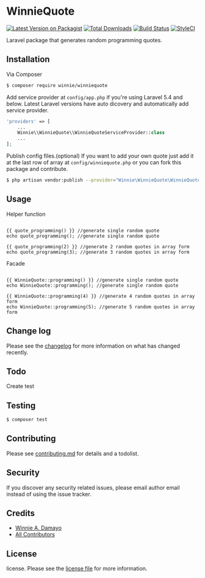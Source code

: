 # WinnieQuote

[![Latest Version on Packagist][ico-version]][link-packagist]
[![Total Downloads][ico-downloads]][link-downloads]
[![Build Status][ico-travis]][link-travis]
[![StyleCI][ico-styleci]][link-styleci]

Laravel package that generates random programming quotes.

## Installation

Via Composer

``` bash
$ composer require winnie/winniequote
```
Add service provider at `config/app.php` if you're using Laravel 5.4 and below. Latest Laravel versions have auto dicovery and automatically add service provider.

```php
'providers' => [
    ...
    Winnie\\WinnieQuote\\WinnieQuoteServiceProvider::class
    ...
];
```
Publish config files.(optional) If you want to add your own quote just add it at the last row of array at `config/winniequote.php` or you can fork this package and contribute.
```sh
$ php artisan vendor:publish --provider="Winnie\WinnieQuote\WinnieQuoteServiceProvider"
```

## Usage

Helper function
```blade

{{ quote_programming() }} //generate single random quote 
echo quote_programming(); //generate single random quote

{{ quote_programming(2) }} //generate 2 random quotes in array form 
echo quote_programming(3); //generate 3 random quotes in array form
```
Facade
```blade

{{ WinnieQuote::programming() }} //generate single random quote 
echo WinnieQuote::programming(); //generate single random quote

{{ WinnieQuote::programming(4) }} //generate 4 random quotes in array form
echo WinnieQuote::programming(5); //generate 5 random quotes in array form
```

## Change log

Please see the [changelog](changelog.md) for more information on what has changed recently.

## Todo

Create test

## Testing

``` bash
$ composer test
```

## Contributing

Please see [contributing.md](contributing.md) for details and a todolist.

## Security

If you discover any security related issues, please email author email instead of using the issue tracker.

## Credits

- [Winnie A. Damayo][link-author]
- [All Contributors][link-contributors]

## License

license. Please see the [license file](license.md) for more information.

[ico-version]: https://img.shields.io/packagist/v/winnie/winniequote.svg?style=flat-square
[ico-downloads]: https://img.shields.io/packagist/dt/winnie/winniequote.svg?style=flat-square
[ico-travis]: https://img.shields.io/travis/winnie/winniequote/master.svg?style=flat-square
[ico-styleci]: https://styleci.io/repos/12345678/shield

[link-packagist]: https://packagist.org/packages/winnie/winniequote
[link-downloads]: https://packagist.org/packages/winnie/winniequote
[link-travis]: https://travis-ci.org/winnie/winniequote
[link-styleci]: https://styleci.io/repos/12345678
[link-author]: https://github.com/winex01
[link-contributors]: ../../contributors
